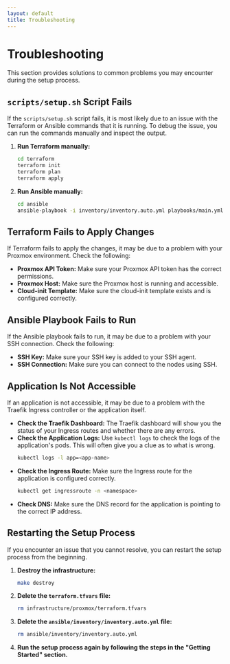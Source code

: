```yaml
---
layout: default
title: Troubleshooting
---
```


# Troubleshooting

This section provides solutions to common problems you may encounter during the setup process.

## `scripts/setup.sh` Script Fails

If the `scripts/setup.sh` script fails, it is most likely due to an issue with the Terraform or Ansible commands that it is running. To debug the issue, you can run the commands manually and inspect the output.

1.  **Run Terraform manually:**
    ```bash
    cd terraform
    terraform init
    terraform plan
    terraform apply
    ```
2.  **Run Ansible manually:**
    ```bash
    cd ansible
    ansible-playbook -i inventory/inventory.auto.yml playbooks/main.yml
    ```

## Terraform Fails to Apply Changes

If Terraform fails to apply the changes, it may be due to a problem with your Proxmox environment. Check the following:

  - **Proxmox API Token:** Make sure your Proxmox API token has the correct permissions.
  - **Proxmox Host:** Make sure the Proxmox host is running and accessible.
  - **Cloud-init Template:** Make sure the cloud-init template exists and is configured correctly.

## Ansible Playbook Fails to Run

If the Ansible playbook fails to run, it may be due to a problem with your SSH connection. Check the following:

  - **SSH Key:** Make sure your SSH key is added to your SSH agent.
  - **SSH Connection:** Make sure you can connect to the nodes using SSH.

## Application Is Not Accessible

If an application is not accessible, it may be due to a problem with the Traefik Ingress controller or the application itself.

  - **Check the Traefik Dashboard:** The Traefik dashboard will show you the status of your Ingress routes and whether there are any errors.
  - **Check the Application Logs:** Use `kubectl logs` to check the logs of the application's pods. This will often give you a clue as to what is wrong.
    ```bash
    kubectl logs -l app=<app-name>
    ```
  - **Check the Ingress Route:** Make sure the Ingress route for the application is configured correctly.
    ```bash
    kubectl get ingressroute -n <namespace>
    ```
  - **Check DNS:** Make sure the DNS record for the application is pointing to the correct IP address.

## Restarting the Setup Process

If you encounter an issue that you cannot resolve, you can restart the setup process from the beginning.

1.  **Destroy the infrastructure:**

    ```bash
    make destroy
    ```

2.  **Delete the `terraform.tfvars` file:**

    ```bash
    rm infrastructure/proxmox/terraform.tfvars
    ```

3.  **Delete the `ansible/inventory/inventory.auto.yml` file:**

    ```bash
    rm ansible/inventory/inventory.auto.yml
    ```

4.  **Run the setup process again by following the steps in the "Getting Started" section.**
